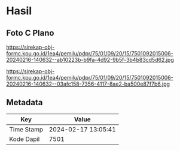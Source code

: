 # Hasil

## Foto C Plano

https://sirekap-obj-formc.kpu.go.id/1ea4/pemilu/pdpr/75/01/09/20/15/7501092015006-20240216-140632--ab10223b-b9fa-4d92-9b5f-3b4b83cd5d62.jpg

https://sirekap-obj-formc.kpu.go.id/1ea4/pemilu/pdpr/75/01/09/20/15/7501092015006-20240216-140632--03afc158-7356-4117-8ae2-ba500e87f7b6.jpg


## Metadata

| Key        | Value               |
| ---------- | ------------------- |
| Time Stamp | 2024-02-17 13:05:41 |
| Kode Dapil | 7501                |



